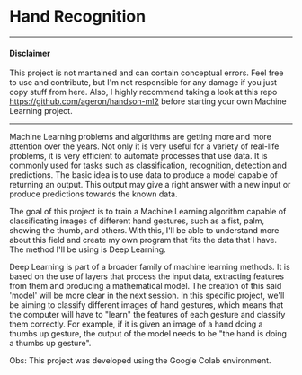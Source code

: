# Hand Recognition

---

#### Disclaimer

This project is not mantained and can contain conceptual errors. Feel free to use and contribute, but I'm not responsible for any damage if you just copy stuff from here.
Also, I highly recommend taking a look at this repo https://github.com/ageron/handson-ml2 before starting your own Machine Learning project.

---

Machine Learning problems and algorithms are getting more and more attention over the years. Not only it is very useful for a variety of real-life problems, it is very efficient to automate processes that use data. It is commonly used for tasks such as classification, recognition, detection and predictions. The basic idea is to use data to produce a model capable of returning an output. This output may give a right answer with a new input or produce predictions towards the known data.

The goal of this project is to train a Machine Learning algorithm capable of classificating images of different hand gestures, such as a fist, palm, showing the thumb, and others. With this, I'll be able to understand more about this field and create my own program that fits the data that I have. The method I'll be using is Deep Learning.

Deep Learning is part of a broader family of machine learning methods. It is based on the use of layers that process the input data, extracting features from them and producing a mathematical model. The creation of this said 'model' will be more clear in the next session. In this specific project, we'll be aiming to classify different images of hand gestures, which means that the computer will have to "learn" the features of each gesture and classify them correctly. For example, if it is given an image of a hand doing a thumbs up gesture, the output of the model needs to be "the hand is doing a thumbs up gesture".

Obs: This project was developed using the Google Colab environment.
